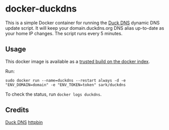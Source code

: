 # docker-duckdns

This is a simple Docker container for running the [Duck DNS](http://duckdns.org) dynamic DNS update script. It will keep your domain.duckdns.org DNS alias up-to-date as your home IP changes. The script runs every 5 minutes.

## Usage

This docker image is available as a [trusted build on the docker index](https://index.docker.io/u/coppit/duckdns/).

Run:

`sudo docker run --name=duckdns --restart always -d -e "ENV_DOMAIN=domain" -e "ENV_TOKEN=token" sark/duckdns`

To check the status, run `docker logs duckdns`.

## Credits

[Duck DNS](http://duckdns.org)
[httpbin](http://httpbin.org/)
